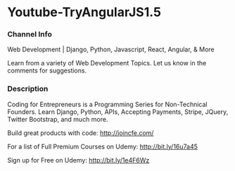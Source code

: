 # Youtube-TryAngularJS1.5

### Channel Info

Web Development | Django, Python, Javascript, React, Angular, & More

Learn from a variety of Web Development Topics. Let us know in the comments for suggestions.

### Description

Coding for Entrepreneurs is a Programming Series for Non-Technical Founders. Learn Django, Python, APIs, Accepting Payments, Stripe, JQuery, Twitter Bootstrap, and much more. 

Build great products with code: http://joincfe.com/

For a list of Full Premium Courses on Udemy: http://bit.ly/16u7a45

Sign up for Free on Udemy: http://bit.ly/1e4F6Wz
